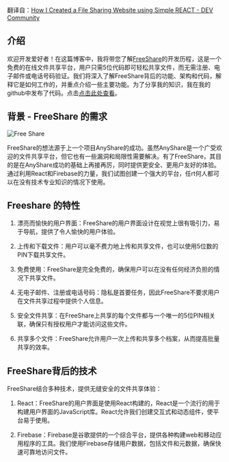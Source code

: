 翻译自：[How I Created a File Sharing Website using Simple REACT - DEV Community](https://dev.to/varshithvhegde/how-i-created-a-file-sharing-website-using-simple-react-41f)

## 介绍

欢迎开发爱好者！在这篇博客中，我将带您了解[FreeShare](https://freeshare.vercel.app/)的开发历程，这是一个免费的在线文件共享平台，用户只需5位代码即可轻松共享文件，而无需注册、电子邮件或电话号码验证。我们将深入了解FreeShare背后的功能、架构和代码，解释它是如何工作的，并重点介绍一些主要功能。为了分享我的知识，我在我的github中发布了代码。点击[点击此处查看](https://github.com/Varshithvhegde/FreeShare/)。

## 背景 - FreeShare 的需求

![Free Share](https://res.cloudinary.com/practicaldev/image/fetch/s--PFf1Akn0--/c_limit%2Cf_auto%2Cfl_progressive%2Cq_auto%2Cw_800/https://dev-to-uploads.s3.amazonaws.com/uploads/articles/gavt9liitpwkoe9lvcc7.png)

FreeShare的想法源于上一个项目AnyShare的成功。虽然AnyShare是一个广受欢迎的文件共享平台，但它也有一些漏洞和局限性需要解决。有了FreeShare，其目的是在AnyShare成功的基础上再接再厉，同时提供更安全、更用户友好的体验。通过利用React和Firebase的力量，我们试图创建一个强大的平台，任rt何人都可以在没有技术专业知识的情况下使用。



## Freeshare 的特性



1. 漂亮而愉快的用户界面：FreeShare的用户界面设计在视觉上很有吸引力，易于导航，提供了令人愉快的用户体验。

2. 上传和下载文件：用户可以毫不费力地上传和共享文件，也可以使用5位数的PIN下载共享文件。

3. 免费使用：FreeShare是完全免费的，确保用户可以在没有任何经济负担的情况下共享文件。

4. 无电子邮件、注册或电话号码：隐私是首要任务，因此FreeShare不要求用户在文件共享过程中提供个人信息。

5. 安全文件共享：在FreeShare上共享的每个文件都与一个唯一的5位PIN相关联，确保只有授权用户才能访问这些文件。

6. 共享多个文件：FreeShare允许用户一次上传和共享多个档案，从而提高批量共享的效率。



## FreeShare背后的技术



FreeShare结合多种技术，提供无缝安全的文件共享体验：



1. React：FreeShare的用户界面是使用React构建的，React是一个流行的用于构建用户界面的JavaScript库。React允许我们创建交互式和动态组件，使平台易于使用。

2. Firebase：Firebase是谷歌提供的一个综合平台，提供各种构建web和移动应用程序的工具。我们使用Firebase存储用户数据，包括文件和元数据，确保快速可靠地访问文件。
